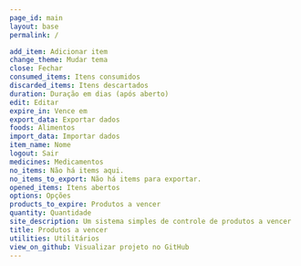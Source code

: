 ```yaml
---
page_id: main
layout: base
permalink: /

add_item: Adicionar item
change_theme: Mudar tema
close: Fechar
consumed_items: Itens consumidos
discarded_items: Itens descartados
duration: Duração em dias (após aberto)
edit: Editar
expire_in: Vence em
export_data: Exportar dados
foods: Alimentos
import_data: Importar dados
item_name: Nome
logout: Sair
medicines: Medicamentos
no_items: Não há items aqui.
no_items_to_export: Não há items para exportar.
opened_items: Itens abertos
options: Opções
products_to_expire: Produtos a vencer
quantity: Quantidade
site_description: Um sistema simples de controle de produtos a vencer
title: Produtos a vencer
utilities: Utilitários
view_on_github: Visualizar projeto no GitHub
---
```

